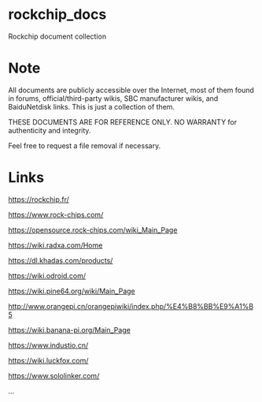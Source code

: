# rockchip_docs

Rockchip document collection

# Note

All documents are publicly accessible over the Internet, most of them found in forums, official/third-party wikis, SBC manufacturer wikis, and BaiduNetdisk links. This is just a collection of them.

THESE DOCUMENTS ARE FOR REFERENCE ONLY. NO WARRANTY for authenticity and integrity.

Feel free to request a file removal if necessary.

# Links

https://rockchip.fr/

https://www.rock-chips.com/

https://opensource.rock-chips.com/wiki_Main_Page

https://wiki.radxa.com/Home

https://dl.khadas.com/products/

https://wiki.odroid.com/

https://wiki.pine64.org/wiki/Main_Page

http://www.orangepi.cn/orangepiwiki/index.php/%E4%B8%BB%E9%A1%B5

https://wiki.banana-pi.org/Main_Page

https://www.industio.cn/

https://wiki.luckfox.com/

https://www.sololinker.com/

...
